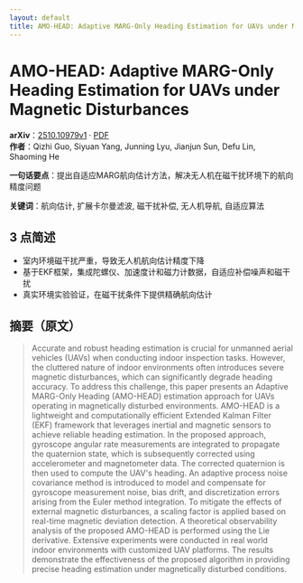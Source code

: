 ```yaml
---
layout: default
title: AMO-HEAD: Adaptive MARG-Only Heading Estimation for UAVs under Magnetic Disturbances
---
```


# AMO-HEAD: Adaptive MARG-Only Heading Estimation for UAVs under Magnetic Disturbances
**arXiv**：[2510.10979v1](https://arxiv.org/abs/2510.10979) · [PDF](https://arxiv.org/pdf/2510.10979.pdf)  
**作者**：Qizhi Guo, Siyuan Yang, Junning Lyu, Jianjun Sun, Defu Lin, Shaoming He  

**一句话要点**：提出自适应MARG航向估计方法，解决无人机在磁干扰环境下的航向精度问题

**关键词**：航向估计, 扩展卡尔曼滤波, 磁干扰补偿, 无人机导航, 自适应算法

## 3 点简述
- 室内环境磁干扰严重，导致无人机航向估计精度下降
- 基于EKF框架，集成陀螺仪、加速度计和磁力计数据，自适应补偿噪声和磁干扰
- 真实环境实验验证，在磁干扰条件下提供精确航向估计

## 摘要（原文）

> Accurate and robust heading estimation is crucial for unmanned aerial
> vehicles (UAVs) when conducting indoor inspection tasks. However, the cluttered
> nature of indoor environments often introduces severe magnetic disturbances,
> which can significantly degrade heading accuracy. To address this challenge,
> this paper presents an Adaptive MARG-Only Heading (AMO-HEAD) estimation
> approach for UAVs operating in magnetically disturbed environments. AMO-HEAD is
> a lightweight and computationally efficient Extended Kalman Filter (EKF)
> framework that leverages inertial and magnetic sensors to achieve reliable
> heading estimation. In the proposed approach, gyroscope angular rate
> measurements are integrated to propagate the quaternion state, which is
> subsequently corrected using accelerometer and magnetometer data. The corrected
> quaternion is then used to compute the UAV's heading. An adaptive process noise
> covariance method is introduced to model and compensate for gyroscope
> measurement noise, bias drift, and discretization errors arising from the Euler
> method integration. To mitigate the effects of external magnetic disturbances,
> a scaling factor is applied based on real-time magnetic deviation detection. A
> theoretical observability analysis of the proposed AMO-HEAD is performed using
> the Lie derivative. Extensive experiments were conducted in real world indoor
> environments with customized UAV platforms. The results demonstrate the
> effectiveness of the proposed algorithm in providing precise heading estimation
> under magnetically disturbed conditions.

